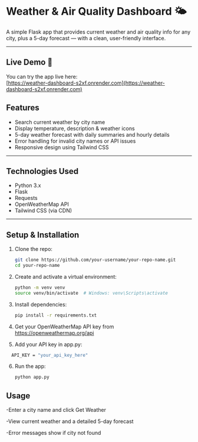 # Weather & Air Quality Dashboard 🌤️

A simple Flask app that provides current weather and air quality info for any city, plus a 5-day forecast — with a clean, user-friendly interface.

---
## Live Demo 🚀
You can try the app live here:  
[https://weather-dashboard-s2xf.onrender.com](https://weather-dashboard-s2xf.onrender.com)


## Features

- Search current weather by city name  
- Display temperature, description & weather icons  
- 5-day weather forecast with daily summaries and hourly details  
- Error handling for invalid city names or API issues  
- Responsive design using Tailwind CSS  

---

## Technologies Used

- Python 3.x  
- Flask  
- Requests  
- OpenWeatherMap API  
- Tailwind CSS (via CDN)  

---

## Setup & Installation

1. Clone the repo:

   ```bash
   git clone https://github.com/your-username/your-repo-name.git
   cd your-repo-name
   ```
   
2. Create and activate a virtual environment:

   ```bash
   python -m venv venv
   source venv/bin/activate  # Windows: venv\Scripts\activate
    ```

3. Install dependencies:

   ```bash
   pip install -r requirements.txt
   ```
   
4. Get your OpenWeatherMap API key from https://openweathermap.org/api

5. Add your API key in app.py:
 ```bash
   API_KEY = "your_api_key_here"
   ```

6. Run the app:

   ```bash
   python app.py
   ```
## Usage
-Enter a city name and click Get Weather

-View current weather and a detailed 5-day forecast

-Error messages show if city not found

